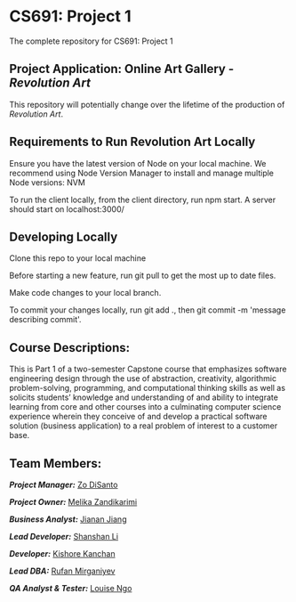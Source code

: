 <!-- # CS691/2: Project 1 & 2 -->
# CS691: Project 1 
 
The complete repository for CS691: Project 1 
<!-- The complete repository for CS691: Project 1 & CS 692: Research Project -->

## Project Application: Online Art Gallery - _Revolution Art_

This repository will potentially change over the lifetime of the production of _Revolution Art_.

## Requirements to Run Revolution Art Locally
Ensure you have the latest version of Node on your local machine. We recommend using Node Version Manager to install and manage multiple Node versions: NVM

To run the client locally, from the client directory, run npm start. A server should start on localhost:3000/

## Developing Locally

Clone this repo to your local machine

Before starting a new feature, run git pull to get the most up to date files.

Make code changes to your local branch.

To commit your changes locally, run git add ., then git commit -m 'message describing commit'.


## Course Descriptions:

This is Part 1 of a two-semester Capstone course that emphasizes software engineering design through the use of abstraction, creativity, algorithmic problem-solving, programming, and computational thinking skills as well as solicits students’ knowledge and understanding of and ability to integrate learning from core and other courses into a culminating computer science experience wherein they conceive of and develop a practical software solution (business application) to a real problem of interest to a customer base.

<!-- Students enrolled in Computer Science Project II will finish their project begun in Computer Science Project I and write a major report. When the report has been completed, each student will be expected to give an oral presentation and project demonstration before the committee. The project advisor will assign a grade for the work in consultation with the committee. This grade will also be assigned to Computer Science Project I. -->

## Team Members: 
**_Project Manager:_** <a href="https://github.com/zdisanto">Zo DiSanto</a>

**_Project Owner:_** <a href="https://github.com/M-Zandikarimi">Melika Zandikarimi</a>

**_Business Analyst:_** <a href="https://github.com/Jianan-Jiang316">Jianan Jiang</a>

**_Lead Developer:_** <a href="https://github.com/sslcandoit">Shanshan Li</a>

**_Developer:_** <a href="https://github.com/kishore1521">Kishore Kanchan</a>

**_Lead DBA:_** <a href="https://github.com/mirganiyevrufan">Rufan Mirganiyev</a>

**_QA Analyst & Tester:_** <a href="https://github.com/ntkchinh">Louise Ngo</a>
